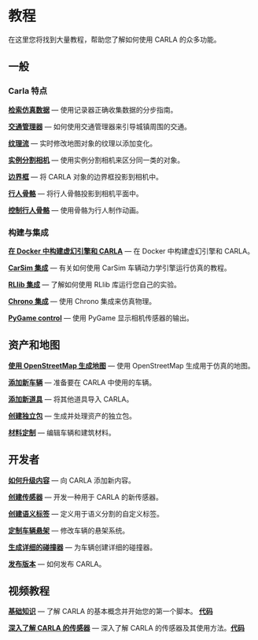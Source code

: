 # 教程

在这里您将找到大量教程，帮助您了解如何使用 CARLA 的众多功能。

## 一般

### Carla 特点

[__检索仿真数据__](tuto_G_retrieve_data.md) — 使用记录器正确收集数据的分步指南。

[__交通管理器__](tuto_G_traffic_manager.md) — 如何使用交通管理器来引导城镇周围的交通。

[__纹理流__](tuto_G_texture_streaming.md) — 实时修改地图对象的纹理以添加变化。

[__实例分割相机__](tuto_G_instance_segmentation_sensor.md) — 使用实例分割相机来区分同一类的对象。

[__边界框__](tuto_G_bounding_boxes.md) — 将 CARLA 对象的边界框投影到相机中。  

[__行人骨骼__](tuto_G_pedestrian_bones.md) — 将行人骨骼投影到相机平面中。

[__控制行人骨骼__](tuto_G_control_walker_skeletons.md) — 使用骨骼为行人制作动画。


### 构建与集成

[__在 Docker 中构建虚幻引擎和 CARLA__](build_docker_unreal.md) — 在 Docker 中构建虚幻引擎和 CARLA。

[__CarSim 集成__](tuto_G_carsim_integration.md) — 有关如何使用 CarSim 车辆动力学引擎运行仿真的教程。

[__RLlib 集成__](tuto_G_rllib_integration.md) — 了解如何使用 RLlib 库运行您自己的实验。

[__Chrono 集成__](tuto_G_chrono.md) —  使用 Chrono 集成来仿真物理。

[__PyGame control__](tuto_G_pygame.md) — 使用 PyGame 显示相机传感器的输出。


## 资产和地图

[__使用 OpenStreetMap 生成地图__](tuto_G_openstreetmap.md) — 使用 OpenStreetMap 生成用于仿真的地图。 

[__添加新车辆__](tuto_A_add_vehicle.md) — 准备要在 CARLA 中使用的车辆。

[__添加新道具__](tuto_A_add_props.md) — 将其他道具导入 CARLA。

[__创建独立包__](tuto_A_create_standalone.md) — 生成并处理资产的独立包。 

[__材料定制__](tuto_A_material_customization.md) — 编辑车辆和建筑材料。


## 开发者

[__如何升级内容__](tuto_D_contribute_assets.md) —  向 CARLA 添加新内容。

[__创建传感器__](tuto_D_create_sensor.md) — 开发一种用于 CARLA 的新传感器。 

[__创建语义标签__](tuto_D_create_semantic_tags.md) — 定义用于语义分割的自定义标签。  

[__定制车辆悬架__](tuto_D_customize_vehicle_suspension.md) —  修改车辆的悬架系统。  

[__生成详细的碰撞器__](tuto_D_generate_colliders.md) — 为车辆创建详细的碰撞器。  

[__发布版本__](tuto_D_make_release.md) — 如何发布 CARLA。


## 视频教程

[__基础知识__](https://www.youtube.com/watch?v=pONr1R1dy88) — 了解 CARLA 的基本概念并开始您的第一个脚本。 [__代码__](https://carla-releases.s3.eu-west-3.amazonaws.com/Docs/Fundamentals.ipynb)  

[__深入了解 CARLA 的传感器__](https://www.youtube.com/watch?v=om8klsBj4rc) — 深入了解 CARLA 的传感器及其使用方法。[__代码__](https://carla-releases.s3.eu-west-3.amazonaws.com/Docs/Sensors_code.zip)
